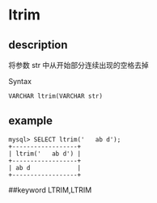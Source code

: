 # ltrim
## description

将参数 str 中从开始部分连续出现的空格去掉

 Syntax

`VARCHAR ltrim(VARCHAR str)`

## example

```
mysql> SELECT ltrim('   ab d');
+------------------+
| ltrim('   ab d') |
+------------------+
| ab d             |
+------------------+
```
##keyword
LTRIM,LTRIM
